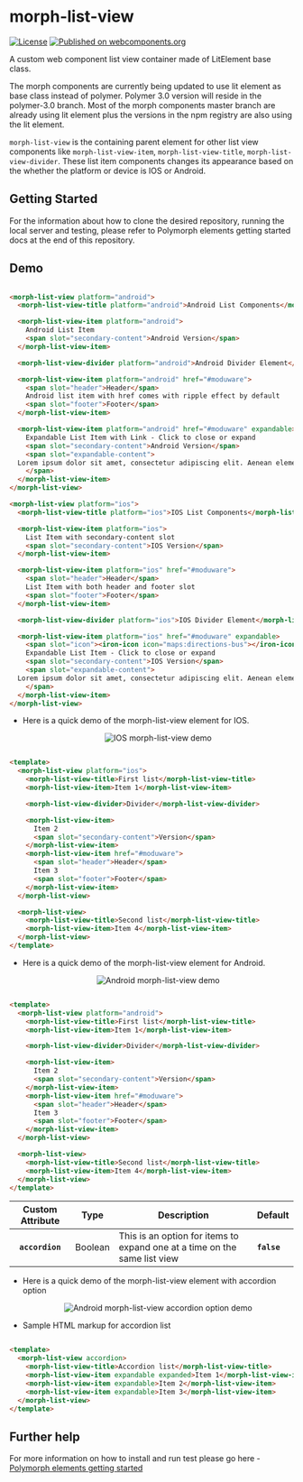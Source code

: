 # morph-list-view

[![License](https://img.shields.io/badge/License-Apache%202.0-blue.svg)](https://opensource.org/licenses/Apache-2.0) [![Published on webcomponents.org](https://img.shields.io/badge/webcomponents.org-published-blue.svg)](https://www.webcomponents.org/element/PolymerElements/paper-progress)

A custom web component list view container made of LitElement base class.

The morph components are currently being updated to use lit element as base class instead of polymer. Polymer 3.0 version will reside in the polymer-3.0 branch. Most of the morph components master branch are already using lit element plus the versions in the npm registry are also using the lit element.

`morph-list-view` is the containing parent element for other list view components like `morph-list-view-item`, `morph-list-view-title`, `morph-list-view-divider`. These list item components changes its appearance based on the whether the platform or device is IOS or Android.

## Getting Started

For the information about how to clone the desired repository, running the local server and testing, please refer to Polymorph elements getting started docs at the end of this repository.

## Demo

<!---

```
<custom-element-demo>
  <template>
    <script src="../webcomponentsjs/webcomponents-lite.js"></script>
    <link rel="import" href="../morph-list-view-item/morph-list-view-item.html">
    <link rel="import" href="../morph-list-view-title/morph-list-view-title.html">
    <link rel="import" href="../morph-list-view-divider/morph-list-view-divider.html">
    <link rel="import" href="../iron-icons/maps-icons.html">
    <link rel="import" href="morph-list-view.html">
    <style>
      html {
        background-color: #eff0f4;
      }
    </style>
    <next-code-block></next-code-block>
  </template>
</custom-element-demo>

```

-->

```html

<morph-list-view platform="android">
  <morph-list-view-title platform="android">Android List Components</morph-list-view-title>

  <morph-list-view-item platform="android">
    Android List Item
    <span slot="secondary-content">Android Version</span>
  </morph-list-view-item>

  <morph-list-view-divider platform="android">Android Divider Element</morph-list-view-divider>

  <morph-list-view-item platform="android" href="#moduware">
    <span slot="header">Header</span>
    Android list item with href comes with ripple effect by default
    <span slot="footer">Footer</span>
  </morph-list-view-item>

  <morph-list-view-item platform="android" href="#moduware" expandable>
    Expandable List Item with Link - Click to close or expand
    <span slot="secondary-content">Android Version</span>
    <span slot="expandable-content">
  Lorem ipsum dolor sit amet, consectetur adipiscing elit. Aenean elementum id neque nec commodo. Sed vel justo at turpis laoreet pellentesque quis sed lorem. Integer semper arcu nibh, non mollis arcu tempor vel. Sed pharetra tortor vitae est rhoncus, vel congue dui sollicitudin. Donec eu arcu dignissim felis viverra blandit suscipit eget ipsum.
    </span>
  </morph-list-view-item>
</morph-list-view>

<morph-list-view platform="ios">
  <morph-list-view-title platform="ios">IOS List Components</morph-list-view-title>

  <morph-list-view-item platform="ios">
    List Item with secondary-content slot
    <span slot="secondary-content">IOS Version</span>
  </morph-list-view-item>

  <morph-list-view-item platform="ios" href="#moduware">
    <span slot="header">Header</span>
    List Item with both header and footer slot
    <span slot="footer">Footer</span>
  </morph-list-view-item>

  <morph-list-view-divider platform="ios">IOS Divider Element</morph-list-view-divider>

  <morph-list-view-item platform="ios" href="#moduware" expandable>
    <span slot="icon"><iron-icon icon="maps:directions-bus"></iron-icon></span>
    Expandable List Item - Click to close or expand
    <span slot="secondary-content">IOS Version</span>
    <span slot="expandable-content">
  Lorem ipsum dolor sit amet, consectetur adipiscing elit. Aenean elementum id neque nec commodo. Sed vel justo at turpis laoreet pellentesque quis sed lorem. Integer semper arcu nibh, non mollis arcu tempor vel. Sed pharetra tortor vitae est rhoncus, vel congue dui sollicitudin. Donec eu arcu dignissim felis viverra blandit suscipit eget ipsum.
    </span>
  </morph-list-view-item>
</morph-list-view>

```

- Here is a quick demo of the morph-list-view element for IOS.

  <p align="center">
    <img src="https://github.com/moduware/morph-list-view/blob/master/demo-images/ios-demo.png?raw=true" alt="IOS morph-list-view demo"/>
  </p>

```html

<template>
  <morph-list-view platform="ios">
    <morph-list-view-title>First list</morph-list-view-title>
    <morph-list-view-item>Item 1</morph-list-view-item>

    <morph-list-view-divider>Divider</morph-list-view-divider>

    <morph-list-view-item>
      Item 2
      <span slot="secondary-content">Version</span> 
    </morph-list-view-item>
    <morph-list-view-item href="#moduware">
      <span slot="header">Header</span>
      Item 3
      <span slot="footer">Footer</span>
    </morph-list-view-item>
  </morph-list-view>

  <morph-list-view>
    <morph-list-view-title>Second list</morph-list-view-title>
    <morph-list-view-item>Item 4</morph-list-view-item>
  </morph-list-view>
</template>

```

- Here is a quick demo of the morph-list-view element for Android.

  <p align="center">
    <img src="https://github.com/moduware/morph-list-view/blob/master/demo-images/android-demo.png?raw=true" alt="Android morph-list-view demo"/>
  </p>

```html

<template>
  <morph-list-view platform="android">
    <morph-list-view-title>First list</morph-list-view-title>
    <morph-list-view-item>Item 1</morph-list-view-item>

    <morph-list-view-divider>Divider</morph-list-view-divider>

    <morph-list-view-item>
      Item 2
      <span slot="secondary-content">Version</span> 
    </morph-list-view-item>
    <morph-list-view-item href="#moduware">
      <span slot="header">Header</span>
      Item 3
      <span slot="footer">Footer</span>
    </morph-list-view-item>
  </morph-list-view>

  <morph-list-view>
    <morph-list-view-title>Second list</morph-list-view-title>
    <morph-list-view-item>Item 4</morph-list-view-item>
  </morph-list-view>
</template>

```

|     Custom Attribute    |   Type  | Description                                                                                   | Default        |
|:-----------------------:|:-------:|-----------------------------------------------------------------------------------------------|----------------|
|      **`accordion`**    | Boolean | This is an option for items to expand one at a time on the same list view                     | **`false`**    |

- Here is a quick demo of the morph-list-view element with accordion option

  <p align="center">
    <img src="https://github.com/moduware/morph-list-view/blob/master/demo-images/list-view-accordion.gif?raw=true" alt="Android morph-list-view accordion option demo"/>
  </p>

- Sample HTML markup for accordion list

```html

<template>
  <morph-list-view accordion>
    <morph-list-view-title>Accordion list</morph-list-view-title>
    <morph-list-view-item expandable expanded>Item 1</morph-list-view-item>
    <morph-list-view-item expandable>Item 2</morph-list-view-item>
    <morph-list-view-item expandable>Item 3</morph-list-view-item>
  </morph-list-view>
</template>

```

## Further help

For more information on how to install and run test please go here - [Polymorph elements getting started]

[Polymorph elements getting started]: https://github.com/moduware/polymorph-components/blob/master/INFO.md